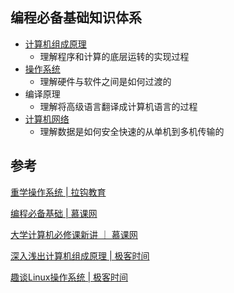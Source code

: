 ## 编程必备基础知识体系

- [计算机组成原理](https://github.com/jaydroid1024/awesome-dev-note/blob/main/notes/01-Foundations/01-%E8%AE%A1%E7%AE%97%E6%9C%BA%E7%BB%84%E6%88%90%E5%8E%9F%E7%90%86.md)
  - 理解程序和计算的底层运转的实现过程
- [操作系统](https://github.com/jaydroid1024/awesome-dev-note/blob/main/notes/01-Foundations/02-%E6%93%8D%E4%BD%9C%E7%B3%BB%E7%BB%9F.md)
  - 理解硬件与软件之间是如何过渡的
- 编译原理
  - 理解将高级语言翻译成计算机语言的过程
- [计算机网络](https://github.com/jaydroid1024/awesome-dev-note/blob/main/notes/01-Foundations/03-%E8%AE%A1%E7%AE%97%E6%9C%BA%E7%BD%91%E7%BB%9C.md)
  - 理解数据是如何安全快速的从单机到多机传输的



## 参考

[重学操作系统 | 拉钩教育](https://kaiwu.lagou.com/course/courseInfo.htm?sid=20-h5Url-0&courseId=478&lagoufrom=noapp&sharetype=wx_friend#/content)

[编程必备基础 | 慕课网](https://coding.imooc.com/class/package/355.html)

[大学计算机必修课新讲 ｜ 慕课网](https://coding.imooc.com/class/432.html)

[深入浅出计算机组成原理 | 极客时间](https://time.geekbang.org/column/intro/100026001)

[趣谈Linux操作系统 | 极客时间](https://time.geekbang.org/column/intro/100024701)

